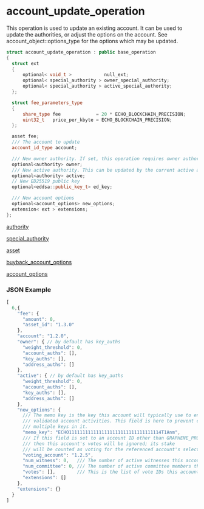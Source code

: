 # account_update_operation

This operation is used to update an existing account. It can be used to update the authorities, or adjust the options on the account. See account_object::options_type for the options which may be updated.

```cpp
struct account_update_operation : public base_operation
{
  struct ext
  {
      optional< void_t >            null_ext;
      optional< special_authority > owner_special_authority;
      optional< special_authority > active_special_authority;
  };

  struct fee_parameters_type
  {
      share_type fee             = 20 * ECHO_BLOCKCHAIN_PRECISION;
      uint32_t   price_per_kbyte = ECHO_BLOCKCHAIN_PRECISION;
  };

  asset fee;
  /// The account to update
  account_id_type account;

  /// New owner authority. If set, this operation requires owner authority to execute.
  optional<authority> owner;
  /// New active authority. This can be updated by the current active authority.
  optional<authority> active;
  // New ED25519 public key
  optional<eddsa::public_key_t> ed_key;

  /// New account options
  optional<account_options> new_options;
  extension< ext > extensions;
};
```

[authority](../types/common.md#authority)

[special_authority](../types/common.md#special_authority)

[asset](../types/common.md#asset)

[buyback_account_options](../types/common.md#buyback_account_options)

[account_options](../types/common.md#account_options)

### JSON Example

```javascript
[
  6,{
    "fee": {
      "amount": 0,
      "asset_id": "1.3.0"
    },
    "account": "1.2.0",
    "owner": { // by default has key_auths
      "weight_threshold": 0,
      "account_auths": [],
      "key_auths": [],
      "address_auths": []
    },
    "active": { // by default has key_auths
      "weight_threshold": 0,
      "account_auths": [],
      "key_auths": [],
      "address_auths": []
    },
    "new_options": {
      /// The memo key is the key this account will typically use to encrypt/sign transaction memos and other non-
      /// validated account activities. This field is here to prevent confusion if the active authority has zero or
      /// multiple keys in it.
      "memo_key": "ECHO1111111111111111111111111111111114T1Anm",
      /// If this field is set to an account ID other than GRAPHENE_PROXY_TO_SELF_ACCOUNT("1.2.5),
      /// then this account's votes will be ignored; its stake
      /// will be counted as voting for the referenced account's selected votes instead.
      "voting_account": "1.2.5",
      "num_witness": 0,   /// The number of active witnesses this account votes the blockchain should appoint
      "num_committee": 0, /// The number of active committee members this account votes the blockchain should appoint
      "votes": [],        /// This is the list of vote IDs this account votes for.
      "extensions": []
    },
    "extensions": {}
  }
]
```